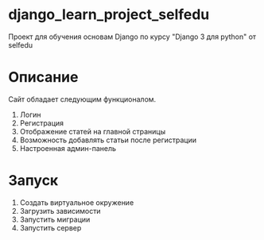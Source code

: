 # django_learn_project_selfedu
Проект для обучения основам Django по курсу "Django 3 для python" от  selfedu

# Описание
Сайт обладает следующим функционалом. 
1. Логин
2. Регистрация
3. Отображение статей на главной страницы
4. Возможность добавлять статьи после регистрации
5. Настроенная админ-панель

# Запуск

1. Создать виртуальное окружение
2. Загрузить зависимости
3. Запустить миграции
4. Запустить сервер

